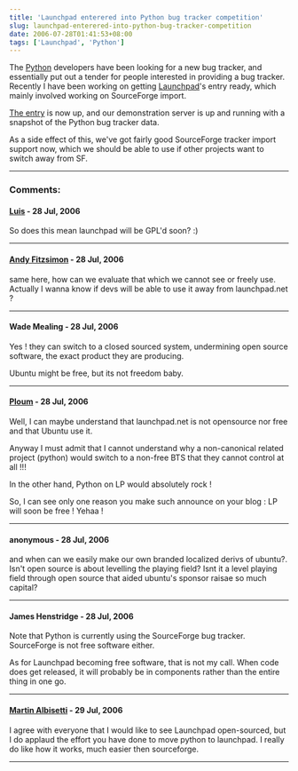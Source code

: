 ```yaml
---
title: 'Launchpad enterered into Python bug tracker competition'
slug: launchpad-enterered-into-python-bug-tracker-competition
date: 2006-07-28T01:41:53+08:00
tags: ['Launchpad', 'Python']
---
```


The [Python](http://www.python.org/) developers have been looking for a
new bug tracker, and essentially put out a tender for people interested
in providing a bug tracker. Recently I have been working on getting
[Launchpad](https://launchpad.net/)\'s entry ready, which mainly
involved working on SourceForge import.

[The entry](http://wiki.python.org/moin/LaunchpadTracker) is now up, and
our demonstration server is up and running with a snapshot of the Python
bug tracker data.

As a side effect of this, we\'ve got fairly good SourceForge tracker
import support now, which we should be able to use if other projects
want to switch away from SF.

---
### Comments:
#### [Luis](http://tieguy.org/) - <time datetime="2006-07-28 08:07:38">28 Jul, 2006</time>

So does this mean launchpad will be GPL\'d soon? :)

---
#### [Andy Fitzsimon](http://andy.brisgeek.com) - <time datetime="2006-07-28 08:28:04">28 Jul, 2006</time>

same here, how can we evaluate that which we cannot see or freely use.
Actually I wanna know if devs will be able to use it away from
launchpad.net ?

---
#### Wade Mealing - <time datetime="2006-07-28 15:29:52">28 Jul, 2006</time>

Yes ! they can switch to a closed sourced system, undermining open
source software, the exact product they are producing.

Ubuntu might be free, but its not freedom baby.

---
#### [Ploum](http://ploum.frimouvy.org) - <time datetime="2006-07-28 17:52:20">28 Jul, 2006</time>

Well, I can maybe understand that launchpad.net is not opensource nor
free and that Ubuntu use it.

Anyway I must admit that I cannot understand why a non-canonical related
project (python) would switch to a non-free BTS that they cannot control
at all !!!

In the other hand, Python on LP would absolutely rock !

So, I can see only one reason you make such announce on your blog : LP
will soon be free ! Yehaa !

---
#### anonymous - <time datetime="2006-07-28 18:09:31">28 Jul, 2006</time>

and when can we easily make our own branded localized derivs of ubuntu?.
Isn\'t open source is about levelling the playing field? Isnt it a level
playing field through open source that aided ubuntu\'s sponsor raisae so
much capital?

---
#### James Henstridge - <time datetime="2006-07-28 20:49:24">28 Jul, 2006</time>

Note that Python is currently using the SourceForge bug tracker.
SourceForge is not free software either.

As for Launchpad becoming free software, that is not my call. When code
does get released, it will probably be in components rather than the
entire thing in one go.

---
#### [Martin Albisetti](http://www.kbglob.com/) - <time datetime="2006-07-29 06:30:36">29 Jul, 2006</time>

I agree with everyone that I would like to see Launchpad open-sourced,
but I do applaud the effort you have done to move python to launchpad. I
really do like how it works, much easier then sourceforge.

---
